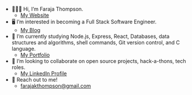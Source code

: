 - 🙋🏽‍♀️ Hi, I’m Faraja Thompson.
    - [My Website](https://faraja17.github.io/my-website/)
- 🖥 I’m interested in becoming a Full Stack Software Engineer.
    - [My Blog](https://teach2tech.hashnode.dev/)
- 🌱 I’m currently studying Node.js, Express, React, Databases, data structures and algorithms, shell commands, Git version control, and C language.
    - [My Portfolio](https://faraja17.github.io/my-website/#portfolio)
- 💞️ I’m looking to collaborate on open source projects, hack-a-thons, tech roles.
    - [My LinkedIn Profile](https://www.linkedin.com/in/faraja-thompson-m-ed-70885b8/)
- 📧 Reach out to me! 
    - farajakthompson@gmail.com
      


<!---
Faraja17/Faraja17 is a ✨ special ✨ repository because its `README.md` (this file) appears on your GitHub profile.
You can click the Preview link to take a look at your changes.
--->
